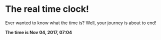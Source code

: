 # The real time clock!

Ever wanted to know what the time is? Well, your journey is about to end!

**The time is Nov 04, 2017, 07:04**